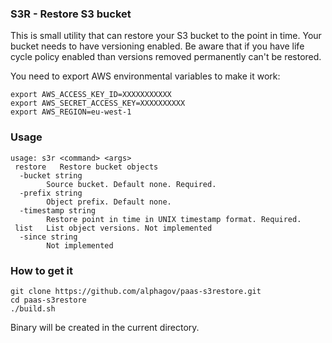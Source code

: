 ### S3R - Restore S3 bucket

This is small utility that can restore your S3 bucket to the point in time.
Your bucket needs to have versioning enabled. Be aware that if you have life cycle
policy enabled than versions removed permanently can't be restored.

You need to export AWS environmental variables to make it work:

```
export AWS_ACCESS_KEY_ID=XXXXXXXXXXX
export AWS_SECRET_ACCESS_KEY=XXXXXXXXXX
export AWS_REGION=eu-west-1
```

### Usage

```
usage: s3r <command> <args>
 restore   Restore bucket objects
  -bucket string
        Source bucket. Default none. Required.
  -prefix string
        Object prefix. Default none.
  -timestamp string
        Restore point in time in UNIX timestamp format. Required.
 list   List object versions. Not implemented
  -since string
        Not implemented
```

### How to get it

```
git clone https://github.com/alphagov/paas-s3restore.git
cd paas-s3restore
./build.sh
```

Binary will be created in the current directory.
